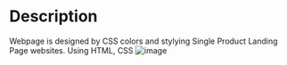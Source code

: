 # Description
Webpage is designed by CSS colors and stylying 
Single Product Landing Page websites. Using HTML, CSS
![image](image/sample.png)

